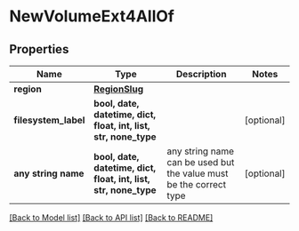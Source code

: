 # NewVolumeExt4AllOf


## Properties
Name | Type | Description | Notes
------------ | ------------- | ------------- | -------------
**region** | [**RegionSlug**](RegionSlug.md) |  | 
**filesystem_label** | **bool, date, datetime, dict, float, int, list, str, none_type** |  | [optional] 
**any string name** | **bool, date, datetime, dict, float, int, list, str, none_type** | any string name can be used but the value must be the correct type | [optional]

[[Back to Model list]](../README.md#documentation-for-models) [[Back to API list]](../README.md#documentation-for-api-endpoints) [[Back to README]](../README.md)



